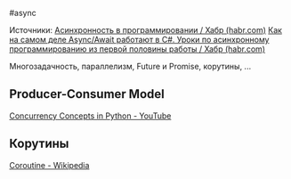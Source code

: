 #async

Источники:
[Асинхронность в программировании / Хабр (habr.com)](https://habr.com/ru/companies/jugru/articles/446562/)
[Как на самом деле Async/Await работают в C#. Уроки по асинхронному программированию из первой половины работы / Хабр (habr.com)](https://habr.com/ru/articles/782762/)

Многозадачность, параллелизм, Future и Promise, корутины, ...


## Producer-Consumer Model

[Concurrency Concepts in Python - YouTube](https://www.youtube.com/watch?v=S05-MZAJqNM&list=PL9_iFHfnv8hBzIvrgk5qsE4VD7oUiAQ4E&index=8)

## Корутины

[Coroutine - Wikipedia](https://en.wikipedia.org/wiki/Coroutine)